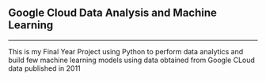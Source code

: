 ## Google Cloud Data Analysis and Machine Learning
---
This is my Final Year Project using Python to perform data analytics and build few machine learning models using data obtained from Google CLoud data published in 2011
